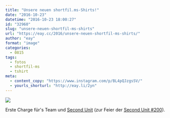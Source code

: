 ```yaml
---
title: "Unsere neuen shortfil.ms-Shirts!"
date: "2016-10-23"
datetime: "2016-10-23 18:00:27"
id: "32960"
slug: "unsere-neuen-shortfil-ms-shirts"
url: "https://eay.cc/2016/unsere-neuen-shortfil-ms-shirts/"
author: "eay"
format: "image"
categories:
  - 0815
tags:
  - fotos
  - shortfil-ms
  - tshirt
meta:
  - content_copy: "https://www.instagram.com/p/BL4pQJzgsSV/"
  - yourls_shorturl: "http://eay.li/2yn"
---
```


![](https://eay.cc/uploads/2016/shortfilms-shirt.jpg)

Erste Charge für's Team und [Second Unit](http://secondunit-podcast.de/) (zur Feier der [Second Unit #200](http://secondunit-podcast.de/?p=3489)).
